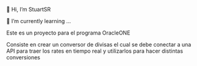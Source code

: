👋 Hi, I’m StuartSR

🌱 I’m currently learning ...

Este es un proyecto para el programa OracleONE

Consiste en crear un conversor de divisas el cual se debe conectar a una API para traer los rates en tiempo real y utilizarlos para hacer distintas conversiones
